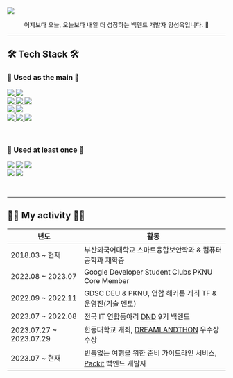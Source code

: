 <a href="https://github.com/Pepe6bf">
    <img src="https://capsule-render.vercel.app/api?type=Shark&color=gradient&height=300&section=header&text=Welcome!&fontSize=90&animation=fadeIn&fontAlignY=38&desc=Sunguk's%20GitHub%20Profile&descAlignY=51&descAlign=62" />
</a>

<p align="center">
    어제보다 오늘, 오늘보다 내일 더 성장하는 백엔드 개발자 양성욱입니다. 🤭
</p>

---

<div>
    <h2>🛠️ Tech Stack 🛠️</h2>
</div>

<div>
    <h3>🥇 Used as the main 🥇</h3>
</div>

<p display="inline-block">
  <a href="https://docs.oracle.com/en/java/javase/17/docs/api/" target="blank">
    <img src="https://img.shields.io/badge/JAVA-007396?style=for-the-badge&logo=OpenJDK&logoColor=white">
  </a>
  <a href="https://docs.gradle.org/current/userguide/userguide.html" target="blank">
    <img src="https://img.shields.io/badge/Gradle-02303A?style=for-the-badge&logo=Gradle&logoColor=white"> 
  </a>
  <br>
<a href="https://spring.io/projects/spring-boot" target="blank">
    <img src="https://img.shields.io/badge/SPRING(Boot)-6DB33F?style=for-the-badge&logo=SpringBoot&logoColor=white">
  </a>

  <a href="https://spring.io/projects/spring-security" target="blank">
    <img src="https://img.shields.io/badge/SPRING%20SECURITY-6DB33F?style=for-the-badge&logo=SPRINGSECURITY&logoColor=white"> 
  </a>
    
<a href="https://junit.org/junit5/" target="blank">
    <img src="https://img.shields.io/badge/junit5-25A162?style=for-the-badge&logo=junit5&logoColor=white">
  </a>

    
  <br>
<a href="https://spring.io/projects/JPA" target="blank">
    <img src="https://img.shields.io/badge/JPA-59666C?style=for-the-badge&logo=hibernate&logoColor=white"> 
  </a>
    <a href="http://querydsl.com/" target="blank">
    <img src="https://img.shields.io/badge/QueryDSL-FF4154?style=for-the-badge&logo=reactquery&logoColor=white"> 
  </a>
    <br>
  <a href="https://www.mysql.com/" target="blank">
    <img src="https://img.shields.io/badge/MySQL-4479A1?style=for-the-badge&logo=MySQL&logoColor=fff">
  </a>
  <a href="https://aws.amazon.com/ko/" target="blank">
    <img src="https://img.shields.io/badge/AWS-232F3E?style=for-the-badge&logo=AmazonAWS&logoColor=white">
  </a>
  <a href="https://www.docker.com/" target="blank">
    <img src="https://img.shields.io/badge/Docker-2496ED?style=for-the-badge&logo=Docker&logoColor=white">
  </a>
</p>

<br>

<div >
    <h3>🥈 Used at least once 🥈</h3>
</div>

<p display="inline-block">
    <img src="https://img.shields.io/badge/HTML-E34F26?style=for-the-badge&logo=HTML5&logoColor=white"/>
    <img src="https://img.shields.io/badge/CSS-1572B6?style=for-the-badge&logo=CSS3&logoColor=white"/>
    <img src="https://img.shields.io/badge/JavaScript-F7E018?style=for-the-badge&logo=JavaScript&logoColor=black"/> 
    <br>
    <img src="https://img.shields.io/badge/React-61DAFB?style=for-the-badge&logo=React&logoColor=black"/>
    <img src="https://img.shields.io/badge/Python-3776AB?style=for-the-badge&logo=Python&logoColor=black"/>
</p>

<br>

---

<h2>🧑‍💻 My activity 🧑‍💻</h2>

|년도|활동|
|------|---|
|2018.03 ~ 현재|부산외국어대학교 스마트융합보안학과 & 컴퓨터공학과 재학중|
|2022.08 ~ 2023.07|Google Developer Student Clubs PKNU Core Member|
|2022.09 ~ 2022.11|GDSC DEU & PKNU, 연합 해커톤 개최 TF & 운영진(기술 멘토)|
|2023.07 ~ 2022.08|전국 IT 연합동아리 [DND](https://www.dnd.ac/) 9기 백엔드|
|2023.07.27 ~ 2023.07.29|한동대학교 개최, [DREAMLANDTHON](https://hguhackathon.com/) 우수상 수상|
|2023.07 ~ 현재|빈틈없는 여행을 위한 준비 가이드라인 서비스, [Packit](https://www.dnd.ac/project/64) 백엔드 개발자|
